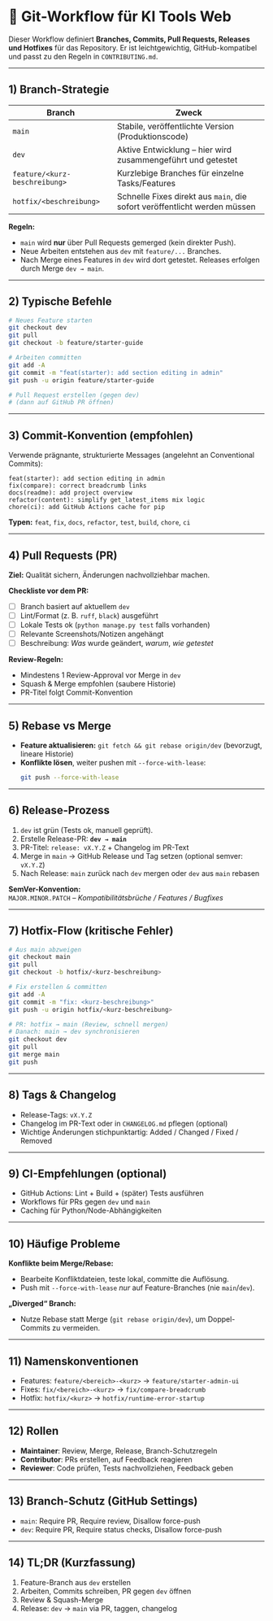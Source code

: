 # 🧩 Git-Workflow für KI Tools Web

Dieser Workflow definiert **Branches, Commits, Pull Requests, Releases und Hotfixes** für das Repository.
Er ist leichtgewichtig, GitHub-kompatibel und passt zu den Regeln in `CONTRIBUTING.md`.

---

## 1) Branch-Strategie

| Branch | Zweck |
|-------|------|
| `main` | Stabile, veröffentlichte Version (Produktionscode) |
| `dev` | Aktive Entwicklung – hier wird zusammengeführt und getestet |
| `feature/<kurz-beschreibung>` | Kurzlebige Branches für einzelne Tasks/Features |
| `hotfix/<beschreibung>` | Schnelle Fixes direkt aus `main`, die sofort veröffentlicht werden müssen |

**Regeln:**
- `main` wird **nur** über Pull Requests gemerged (kein direkter Push).
- Neue Arbeiten entstehen aus `dev` mit `feature/...` Branches.
- Nach Merge eines Features in `dev` wird dort getestet. Releases erfolgen durch Merge `dev → main`.

---

## 2) Typische Befehle

```bash
# Neues Feature starten
git checkout dev
git pull
git checkout -b feature/starter-guide

# Arbeiten committen
git add -A
git commit -m "feat(starter): add section editing in admin"
git push -u origin feature/starter-guide

# Pull Request erstellen (gegen dev)
# (dann auf GitHub PR öffnen)
```

---

## 3) Commit-Konvention (empfohlen)

Verwende prägnante, strukturierte Messages (angelehnt an Conventional Commits):

```
feat(starter): add section editing in admin
fix(compare): correct breadcrumb links
docs(readme): add project overview
refactor(content): simplify get_latest_items mix logic
chore(ci): add GitHub Actions cache for pip
```

**Typen:** `feat`, `fix`, `docs`, `refactor`, `test`, `build`, `chore`, `ci`

---

## 4) Pull Requests (PR)

**Ziel:** Qualität sichern, Änderungen nachvollziehbar machen.

**Checkliste vor dem PR:**
- [ ] Branch basiert auf aktuellem `dev`
- [ ] Lint/Format (z. B. `ruff`, `black`) ausgeführt
- [ ] Lokale Tests ok (`python manage.py test` falls vorhanden)
- [ ] Relevante Screenshots/Notizen angehängt
- [ ] Beschreibung: *Was* wurde geändert, *warum*, *wie getestet*

**Review-Regeln:**
- Mindestens 1 Review-Approval vor Merge in `dev`
- Squash & Merge empfohlen (saubere Historie)
- PR-Titel folgt Commit-Konvention

---

## 5) Rebase vs Merge

- **Feature aktualisieren:** `git fetch && git rebase origin/dev` (bevorzugt, lineare Historie)
- **Konflikte lösen**, weiter pushen mit `--force-with-lease`:
  ```bash
  git push --force-with-lease
  ```

---

## 6) Release-Prozess

1. `dev` ist grün (Tests ok, manuell geprüft).
2. Erstelle Release-PR: **`dev → main`**
3. PR-Titel: `release: vX.Y.Z` + Changelog im PR-Text
4. Merge in `main` → GitHub Release und Tag setzen (optional semver: `vX.Y.Z`)
5. Nach Release: `main` zurück nach `dev` mergen oder `dev` aus `main` rebasen

**SemVer-Konvention:**  
`MAJOR.MINOR.PATCH` – *Kompatibilitätsbrüche / Features / Bugfixes*

---

## 7) Hotfix-Flow (kritische Fehler)

```bash
# Aus main abzweigen
git checkout main
git pull
git checkout -b hotfix/<kurz-beschreibung>

# Fix erstellen & committen
git add -A
git commit -m "fix: <kurz-beschreibung>"
git push -u origin hotfix/<kurz-beschreibung>

# PR: hotfix → main (Review, schnell mergen)
# Danach: main → dev synchronisieren
git checkout dev
git pull
git merge main
git push
```

---

## 8) Tags & Changelog

- Release-Tags: `vX.Y.Z`
- Changelog im PR-Text oder in `CHANGELOG.md` pflegen (optional)
- Wichtige Änderungen stichpunktartig: Added / Changed / Fixed / Removed

---

## 9) CI-Empfehlungen (optional)

- GitHub Actions: Lint + Build + (später) Tests ausführen
- Workflows für PRs gegen `dev` und `main`
- Caching für Python/Node-Abhängigkeiten

---

## 10) Häufige Probleme

**Konflikte beim Merge/Rebase:**  
- Bearbeite Konfliktdateien, teste lokal, committe die Auflösung.
- Push mit `--force-with-lease` *nur* auf Feature-Branches (nie `main`/`dev`).

**„Diverged“ Branch:**  
- Nutze Rebase statt Merge (`git rebase origin/dev`), um Doppel-Commits zu vermeiden.

---

## 11) Namenskonventionen

- Features: `feature/<bereich>-<kurz>` → `feature/starter-admin-ui`
- Fixes: `fix/<bereich>-<kurz>` → `fix/compare-breadcrumb`
- Hotfix: `hotfix/<kurz>` → `hotfix/runtime-error-startup`

---

## 12) Rollen

- **Maintainer**: Review, Merge, Release, Branch-Schutzregeln
- **Contributor**: PRs erstellen, auf Feedback reagieren
- **Reviewer**: Code prüfen, Tests nachvollziehen, Feedback geben

---

## 13) Branch-Schutz (GitHub Settings)

- `main`: Require PR, Require review, Disallow force-push
- `dev`: Require PR, Require status checks, Disallow force-push

---

## 14) TL;DR (Kurzfassung)

1. Feature-Branch aus `dev` erstellen  
2. Arbeiten, Commits schreiben, PR gegen `dev` öffnen  
3. Review & Squash-Merge  
4. Release: `dev` → `main` via PR, taggen, changelog
